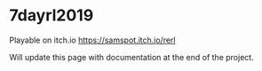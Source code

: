 # 7dayrl2019
Playable on itch.io https://samspot.itch.io/rerl

Will update this page with documentation at the end of the project.
